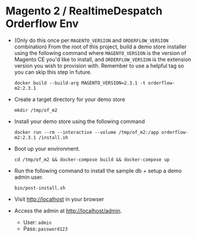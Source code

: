 # Magento 2 / RealtimeDespatch Orderflow Env


- (Only do this once per `MAGENTO_VERSION` and `ORDERFLOW_VERSION` combination)
  From the root of this project, build a demo store installer using the following command where `MAGENTO_VERSION` is the 
  version of Magento CE you'd like to install, and `ORDERFLOW_VERSION` is the extension version you wish to provision with.
  Remember to use a helpful tag so you can skip this step in future.
  ```
  docker build --build-arg MAGENTO_VERSION=2.3.1 -t orderflow-m2:2.3.1
  ```

- Create a target directory for your demo store
  ```
  mkdir /tmp/of_m2
  ```
  
- Install your demo store using the following command
  ```
  docker run --rm --interactive --volume /tmp/of_m2:/app orderflow-m2:2.3.1 /install.sh
  ```
  
- Boot up your environment.
  ```
  cd /tmp/of_m2 && docker-compose build && docker-compose up
  ```

- Run the following command to install the sample db + setup a demo admin user.
  ```
  bin/post-install.sh
  ```
  
- Visit [http://localhost](http://localhost/admin) in your browser

- Access the admin at [http://localhost/admin](http://localhost/admin). 
  * User: `admin` 
  * Pass: `password123`